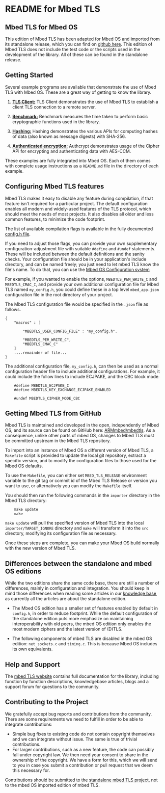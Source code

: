 README for Mbed TLS
===================

Mbed TLS for Mbed OS
--------------------

This edition of Mbed TLS has been adapted for Mbed OS and imported from its standalone release, which you can find on [github here](https://github.com/ARMmbed/mbedtls). This edition of Mbed TLS does not include the test code or the scripts used in the development of the library. All of these can be found in the standalone release.


Getting Started
---------------

Several example programs are available that demonstrate the use of Mbed TLS with
Mbed OS. These are a great way of getting to know the library.

1. [**TLS Client:**](https://github.com/ARMmbed/mbed-os-example-tls/tree/master/tls-client) TLS Client demonstrates the use of Mbed TLS to establish a client TLS connection to a remote server.

2. [**Benchmark:**](https://github.com/ARMmbed/mbed-os-example-tls/tree/master/benchmark) Benchmark measures the time taken to perform basic cryptographic functions used in the library.

3. [**Hashing:**](https://github.com/ARMmbed/mbed-os-example-tls/tree/master/hashing) Hashing demonstrates the various APIs for computing hashes of data (also known as message digests) with SHA-256.

4. [**Authenticated encryption:**](https://github.com/ARMmbed/mbed-os-example-tls/tree/master/authcrypt) Authcrypt demonstrates usage of the Cipher API for encrypting and authenticating data with AES-CCM.


These examples are fully integrated into Mbed OS. Each of them comes with complete usage instructions as a `README.md` file in the directory of each example.


Configuring Mbed TLS features
-----------------------------

Mbed TLS makes it easy to disable any feature during compilation, if that feature isn't required for a particular project. The default configuration enables all modern and widely-used features of the TLS protocol, which should meet the needs of most projects. It also disables all older and less common features, to minimize the code footprint.

The list of available compilation flags is available in the fully documented [config.h file](https://github.com/ARMmbed/mbedtls/blob/development/include/mbedtls/config.h).

If you need to adjust those flags, you can provide your own supplementary configuration-adjustment file with suitable `#define` and `#undef` statements. These will be included between the default definitions and the sanity checks. Your configuration file should be in your application's include directory, and can be named freely; you just need to let mbed TLS know the file's name. To do that, you can use the [Mbed OS Configuration
system](https://docs.mbed.com/docs/mbed-os-api/en/latest/api/md_docs_config_system.html)

For example, if you wanted to enable the options, `MBEDTLS_PEM_WRITE_C` and `MBEDTLS_CMAC_C`, and provide your own additional configuration file for Mbed TLS named `my_config.h`, you could define these in a top level `mbed_app.json` configuration file in the root directory of your project.

The Mbed TLS configuration file would be specified in the `.json` file as follows.

```
{
    "macros" : [

        "MBEDTLS_USER_CONFIG_FILE" : "my_config.h",

        "MBEDTLS_PEM_WRITE_C",
        "MBEDTLS_CMAC_C"
    ]
    ....remainder of file...
}
```

The additional configuration file, `my_config.h`, can then be used as a normal configuration header file to include additional configurations. For example, it could include the follow lines to include ECJPAKE, and the CBC block mode:

```
    #define MBEDTLS_ECJPAKE_C
    #define MBEDTLS_KEY_EXCHANGE_ECJPAKE_ENABLED

    #undef MBEDTLS_CIPHER_MODE_CBC
```

## Getting Mbed TLS from GitHub

Mbed TLS is maintained and developed in the open, independently of Mbed OS, and its source can be found on GitHub here: [ARMmbed/mbedtls](https://github.com/ARMmbed/mbedtls). As a consequence, unlike other parts of mbed OS, changes to Mbed TLS must be committed upstream in the Mbed TLS repository.

To import into an instance of Mbed OS a different version of Mbed TLS, a `Makefile` script is provided to update the local git repository, extract a specific version, and to modify the configuration files to those used for the Mbed OS defaults.

To use the `Makefile`, you can either set `MBED_TLS_RELEASE` environment variable to the git tag or commit id of the Mbed TLS Release or version you want to use, or alternatively you can modify the `Makefile` itself.

You should then run the following commands in the `importer` directory in the Mbed TLS directory:

```
    make update
    make
```

`make update` will pull the specified version of Mbed TLS into the local `importer/TARGET_IGNORE` directory and `make` will transform it into the `src` directory, modifying its configuration file as necessary.

Once these steps are complete, you can make your Mbed OS build normally with the new version of Mbed TLS.

## Differences between the standalone and mbed OS editions

While the two editions share the same code base, there are still a number of differences, mainly in configuration and integration. You should keep in mind those differences when reading some articles in our [knowledge base](https://tls.mbed.org/kb), as currently all the articles are about the standalone edition.

* The Mbed OS edition has a smaller set of features enabled by default in `config.h`, in order to reduce footprint. While the default configuration of the standalone edition puts more emphasize on maintaining interoperability with old peers, the mbed OS edition only enables the most modern ciphers and the latest version of (D)TLS.

* The following components of mbed TLS are disabled in the mbed OS edition: `net_sockets.c` and `timing.c`. This is because Mbed OS includes its own equivalents.


Help and Support
----------------

The [mbed TLS website](https://tls.mbed.org/) contains full documentation for the library, including function by function descriptions, knowledgebase articles, blogs and a support forum for questions to the community.


Contributing to the Project
---------------------------

We gratefully accept bug reports and contributions from the community. There are some requirements we need to fulfill in order to be able to integrate contributions:

-   Simple bug fixes to existing code do not contain copyright themselves and we can integrate without issue. The same is true of trivial contributions.
-   For larger contributions, such as a new feature, the code can possibly fall under copyright law. We then need your consent to share in the ownership of the copyright. We have a form for this, which we will send to you in case you submit a contribution or pull request that we deem this necessary for.

Contributions should be submitted to the [standalone mbed TLS project](https://github.com/ARMmbed/mbedtls), not to the mbed OS imported edition of mbed TLS.

